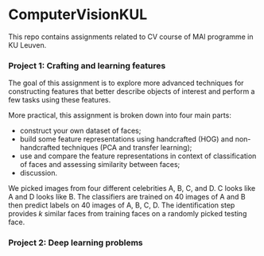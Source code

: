 # ComputerVisionKUL
This repo contains assignments related to CV course of MAI programme in KU Leuven.

### Project 1: Crafting and learning features
The goal of this assignment is to explore more advanced techniques for constructing features that better describe objects of interest and perform a few tasks using these features.

More practical, this assignment is broken down into four main parts:
* construct your own dataset of faces;
* build some feature representations using handcrafted (HOG) and non-handcrafted techniques (PCA and transfer learning);
* use and compare the feature representations in context of classification of faces and assessing similarity between faces;
* discussion.

We picked images from four different celebrities A, B, C, and D. C looks like A and D looks like B. The classifiers are trained on 40 images of A and B then predict labels on 40 images of A, B, C, D. The identification step provides *k* similar faces from training faces on a randomly picked testing face.

### Project 2: Deep learning problems